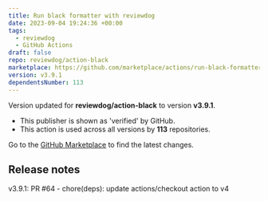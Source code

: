 ```yaml
---
title: Run black formatter with reviewdog
date: 2023-09-04 19:24:36 +00:00
tags:
  - reviewdog
  - GitHub Actions
draft: false
repo: reviewdog/action-black
marketplace: https://github.com/marketplace/actions/run-black-formatter-with-reviewdog
version: v3.9.1
dependentsNumber: 113
---
```



Version updated for **reviewdog/action-black** to version **v3.9.1**.
- This publisher is shown as 'verified' by GitHub.
- This action is used across all versions by **113** repositories.

Go to the [GitHub Marketplace](https://github.com/marketplace/actions/run-black-formatter-with-reviewdog) to find the latest changes.

## Release notes

v3.9.1: PR #64 - chore(deps): update actions/checkout action to v4
